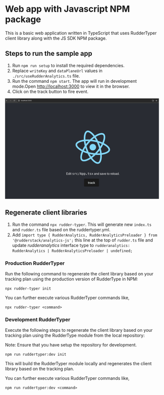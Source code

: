 # Web app with Javascript NPM package

This is a basic web application written in TypeScript that uses RudderTyper client library along with the JS SDK NPM package.

## Steps to run the sample app

1. Run `npm run setup` to install the required dependencies.
2. Replace `writeKey` and `dataPlaneUrl` values in `./src/useRudderAnalytics.ts` file.
3. Run the command `npm start`. The app will run in development mode.Open [http://localhost:3000](http://localhost:3000) to view it in the browser.
4. Click on the track button to fire event.

![Alt text](app.png?raw=true 'Sample Site')

## Regenerate client libraries

1. Run the command `npx rudder-typer`. This will generate new `index.ts` and `rudder.ts` file based on the ruddertyper.yml.
2. Add `import type { RudderAnalytics, RudderAnalyticsPreloader } from '@rudderstack/analytics-js';` this line at the top of `rudder.ts` file and update _rudderanalytics_ interface type to `rudderanalytics: RudderAnalytics | RudderAnalyticsPreloader | undefined;`

### Production RudderTyper

Run the following command to regenerate the client library based on your tracking plan using the production version of RudderType in NPM:

```
npx rudder-typer init
```

You can further execute various RudderTyper commands like,

```
npx rudder-typer <command>
```

### Development RudderTyper

Execute the following steps to regenerate the client library based on your tracking plan using the RudderType module from the local repository:

Note: Ensure that you have setup the repository for development.

```
npm run ruddertyper:dev init
```

This will build the RudderTyper module locally and regenerates the client library based on the tracking plan.

You can further execute various RudderTyper commands like,

```
npm run ruddertyper:dev <command>
```
